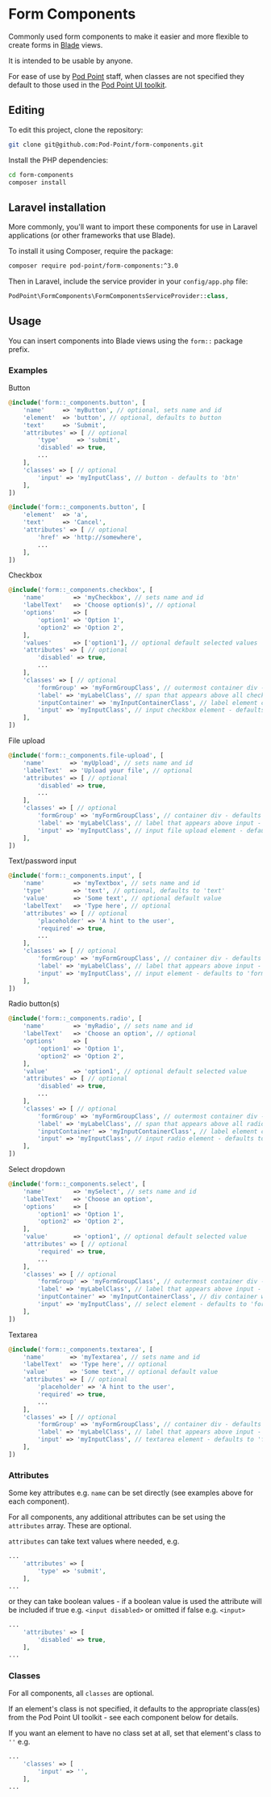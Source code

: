 # Form Components

Commonly used form components to make it easier and more flexible to create forms in [Blade](https://laravel.com/docs/master/blade) views.

It is intended to be usable by anyone.

For ease of use by [Pod Point](https://pod-point.com) staff, when classes are not specified they default to those used in the [Pod Point UI toolkit](https://github.com/Pod-Point/pod-point-ui-toolkit).

## Editing

To edit this project, clone the repository:

```bash
git clone git@github.com:Pod-Point/form-components.git
```

Install the PHP dependencies:

```bash
cd form-components
composer install
```

## Laravel installation

More commonly, you'll want to import these components for use in Laravel applications (or other frameworks that use Blade).

To install it using Composer, require the package:

```bash
composer require pod-point/form-components:^3.0
```

Then in Laravel, include the service provider in your `config/app.php` file:

```php
PodPoint\FormComponents\FormComponentsServiceProvider::class,
```

## Usage

You can insert components into Blade views using the `form::` package prefix.

### Examples
Button
```php
@include('form::_components.button', [
    'name'     => 'myButton', // optional, sets name and id
    'element'  => 'button', // optional, defaults to button
    'text'     => 'Submit',
    'attributes' => [ // optional
        'type'     => 'submit',
        'disabled' => true,
        ...
    ],
    'classes' => [ // optional
        'input' => 'myInputClass', // button - defaults to 'btn'
    ],
])

@include('form::_components.button', [
    'element'  => 'a',
    'text'     => 'Cancel',
    'attributes' => [ // optional
        'href' => 'http://somewhere',
        ...
    ],
])
```
Checkbox
```php
@include('form::_components.checkbox', [
    'name'        => 'myCheckbox', // sets name and id
    'labelText'   => 'Choose option(s)', // optional
    'options'     => [
        'option1' => 'Option 1',
        'option2' => 'Option 2',
    ],
    'values'      => ['option1'], // optional default selected values
    'attributes' => [ // optional
        'disabled' => true,
        ...
    ],
    'classes' => [ // optional
        'formGroup' => 'myFormGroupClass', // outermost container div - defaults to 'form__group'
        'label' => 'myLabelClass', // span that appears above all checkboxes - defaults to 'form__label'
        'inputContainer' => 'myInputContainerClass', // label element container wrapping around each checkbox - defaults to 'checkbox form__field'
        'input' => 'myInputClass', // input checkbox element - defaults to 'form__control'
    ],
])
```
File upload
```php
@include('form::_components.file-upload', [
    'name'       => 'myUpload', // sets name and id
    'labelText'  => 'Upload your file', // optional
    'attributes' => [ // optional
        'disabled' => true,
        ...
    ],
    'classes' => [ // optional
        'formGroup' => 'myFormGroupClass', // container div - defaults to 'form__group'
        'label' => 'myLabelClass', // label that appears above input - defaults to 'form__label'
        'input' => 'myInputClass', // input file upload element - defaults to 'form__control form__field'
    ],
])
```
Text/password input
```php
@include('form::_components.input', [
    'name'        => 'myTextbox', // sets name and id
    'type'        => 'text', // optional, defaults to 'text'
    'value'       => 'Some text', // optional default value
    'labelText'   => 'Type here', // optional
    'attributes' => [ // optional 
        'placeholder' => 'A hint to the user',
        'required' => true,
        ...
    ],
    'classes' => [ // optional
        'formGroup' => 'myFormGroupClass', // container div - defaults to 'form__group'
        'label' => 'myLabelClass', // label that appears above input - defaults to 'form__label'
        'input' => 'myInputClass', // input element - defaults to 'form__control form__field'
    ],
])
```
Radio button(s)
```php
@include('form::_components.radio', [
    'name'        => 'myRadio', // sets name and id
    'labelText'   => 'Choose an option', // optional
    'options'     => [
        'option1' => 'Option 1',
        'option2' => 'Option 2',
    ],
    'value'       => 'option1', // optional default selected value
    'attributes' => [ // optional
        'disabled' => true,
        ...
    ],
    'classes' => [ // optional
        'formGroup' => 'myFormGroupClass', // outermost container div - defaults to 'form__group'
        'label' => 'myLabelClass', // span that appears above all radio buttons - defaults to 'form__label'
        'inputContainer' => 'myInputContainerClass', // label element container wrapping around each radio button - defaults to 'radio form__field'
        'input' => 'myInputClass', // input radio element - defaults to 'form__control'
    ],
])
```
Select dropdown
```php
@include('form::_components.select', [
    'name'        => 'mySelect', // sets name and id
    'labelText'   => 'Choose an option',
    'options'     => [
        'option1' => 'Option 1',
        'option2' => 'Option 2',
    ],
    'value'       => 'option1', // optional default selected value
    'attributes' => [ // optional 
        'required' => true,
        ...
    ],
    'classes' => [ // optional
        'formGroup' => 'myFormGroupClass', // outermost container div - defaults to 'form__group'
        'label' => 'myLabelClass', // label that appears above input - defaults to 'form__label'
        'inputContainer' => 'myInputContainerClass', // div container wrapping around select - defaults to 'select form__field'
        'input' => 'myInputClass', // select element - defaults to 'form__control'
    ],
])
```
Textarea
```php
@include('form::_components.textarea', [
    'name'       => 'myTextarea', // sets name and id
    'labelText'  => 'Type here', // optional
    'value'      => 'Some text', // optional default value
    'attributes' => [ // optional 
        'placeholder' => 'A hint to the user',
        'required' => true,
        ...
    ],
    'classes' => [ // optional
        'formGroup' => 'myFormGroupClass', // container div - defaults to 'form__group'
        'label' => 'myLabelClass', // label that appears above input - defaults to 'form__label'
        'input' => 'myInputClass', // textarea element - defaults to 'form__control form__field'
    ],
])
```

### Attributes
Some key attributes e.g. `name` can be set directly (see examples above for each component).

For all components, any additional attributes can be set using the `attributes` array.  These are optional.

`attributes` can take text values where needed, e.g. 
```php
...
    'attributes' => [
        'type' => 'submit',
    ],
...
```
or they can take boolean values - if a boolean value is used the attribute will be included if true e.g. `<input disabled>` or omitted if false e.g. `<input>`
```php
...
    'attributes' => [
        'disabled' => true,
    ],
...
```

### Classes
For all components, all `classes` are optional.

If an element's class is not specified, it defaults to the appropriate class(es) from the Pod Point UI toolkit - see each component below for details.

If you want an element to have no class set at all, set that element's class to `''` e.g.
```php
...
    'classes' => [
        'input' => '',
    ],
...
```
